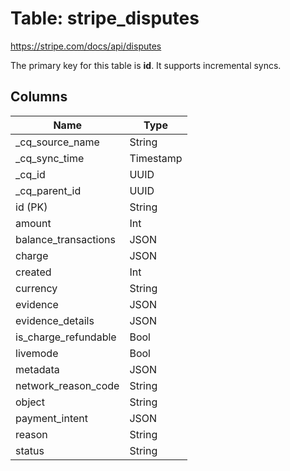 # Table: stripe_disputes

https://stripe.com/docs/api/disputes

The primary key for this table is **id**.
It supports incremental syncs.

## Columns

| Name          | Type          |
| ------------- | ------------- |
|_cq_source_name|String|
|_cq_sync_time|Timestamp|
|_cq_id|UUID|
|_cq_parent_id|UUID|
|id (PK)|String|
|amount|Int|
|balance_transactions|JSON|
|charge|JSON|
|created|Int|
|currency|String|
|evidence|JSON|
|evidence_details|JSON|
|is_charge_refundable|Bool|
|livemode|Bool|
|metadata|JSON|
|network_reason_code|String|
|object|String|
|payment_intent|JSON|
|reason|String|
|status|String|